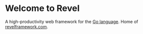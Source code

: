 # Welcome to Revel

A high-productivity web framework for the [Go language](http://www.golang.org/). Home of [revelframework.com](http://revelframework.com).
